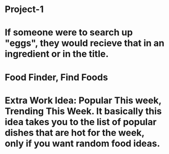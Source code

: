 # Project-1
# If someone were to search up "eggs", they would recieve that in an ingredient or in the title.
# Food Finder, Find Foods
# Extra Work Idea: Popular This week, Trending This Week. It basically this idea takes you to the list of popular dishes that are hot for the week, only if you want random food ideas.